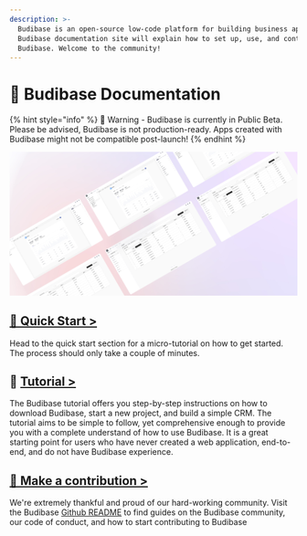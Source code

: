```yaml
---
description: >-
  Budibase is an open-source low-code platform for building business apps. The
  Budibase documentation site will explain how to set up, use, and contribute to
  Budibase. Welcome to the community!
---
```


# 👋 Budibase Documentation

{% hint style="info" %}
📣 Warning -  Budibase is currently in Public Beta. Please be advised, Budibase is not production-ready. Apps created with Budibase might not be compatible post-launch!
{% endhint %}

![](.gitbook/assets/banner-gradient-3-100.jpg)

## [🌠 Quick Start &gt;](quick-start.md)

Head to the quick start section for a micro-tutorial on how to get started. The process should only take a couple of minutes.

## 📘 [**Tutorial &gt;**](tutorial/tutorial-introduction.md) 

The Budibase tutorial offers you step-by-step instructions on how to download Budibase, start a new project, and build a simple CRM. The tutorial aims to be simple to follow, yet comprehensive enough to provide you with a complete understand of how to use Budibase. It is a great starting point for users who have never created a web application, end-to-end, and do not have Budibase experience.

## [👐 Make a contribution &gt;](contributions/contributing-to-budibase.md)

We're extremely thankful and proud of our hard-working community. Visit the Budibase [Github README](https://github.com/Budibase/budibase/blob/master/README.md) to find guides on the Budibase community, our code of conduct, and how to start contributing to Budibase

